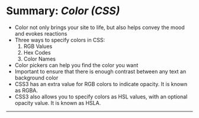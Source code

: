 # **Summary: *Color (CSS)***

* Color not only brings your site to life, but also helps convey the mood and evokes reactions 
* Three ways to specify colors in CSS:
    1. RGB Values
    2. Hex Codes
    3. Color Names
* Color pickers can help you find the color you want
* Important to ensure that there is enough contrast between any text an background color
* CSS3 has an extra value for RGB colors to indicate opacity. It is known as RGBA.
* CSS3 also allows you to specify colors as HSL values, with an optional opacity value. It is known as HSLA. 

---
